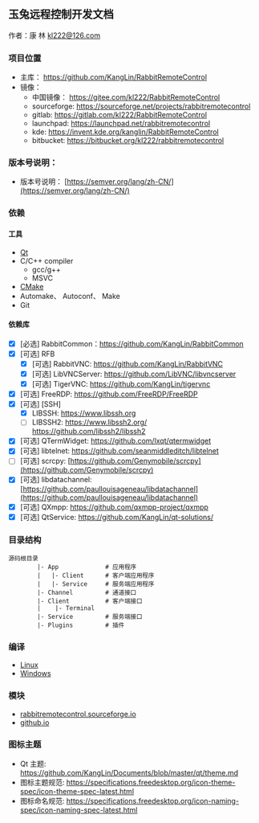 
## 玉兔远程控制开发文档

作者：康 林 <kl222@126.com>

### 项目位置

+ 主库： https://github.com/KangLin/RabbitRemoteControl
+ 镜像：
  - 中国镜像： https://gitee.com/kl222/RabbitRemoteControl
  - sourceforge: https://sourceforge.net/projects/rabbitremotecontrol
  - gitlab: https://gitlab.com/kl222/RabbitRemoteControl
  - launchpad: https://launchpad.net/rabbitremotecontrol
  - kde: https://invent.kde.org/kanglin/RabbitRemoteControl
  - bitbucket: https://bitbucket.org/kl222/rabbitremotecontrol

### 版本号说明：

- 版本号说明： [https://semver.org/lang/zh-CN/](https://semver.org/lang/zh-CN/)

### 依赖

#### 工具

- [Qt](qt.io)
- C/C++ compiler
  + gcc/g++
  + MSVC
- [CMake](https://cmake.org/)
- Automake、 Autoconf、 Make
- Git

#### 依赖库

- [x] [必选] RabbitCommon：https://github.com/KangLin/RabbitCommon
- [x] [可选] RFB
  + [x] [可选] RabbitVNC: https://github.com/KangLin/RabbitVNC
  + [x] [可选] LibVNCServer: https://github.com/LibVNC/libvncserver
  + [x] [可选] TigerVNC: https://github.com/KangLin/tigervnc
- [x] [可选] FreeRDP: https://github.com/FreeRDP/FreeRDP
- [x] [可选] [SSH]
  + [x] LIBSSH: https://www.libssh.org
  + [ ] LIBSSH2: https://www.libssh2.org/ https://github.com/libssh2/libssh2
- [x] [可选] QTermWidget: https://github.com/lxqt/qtermwidget
- [x] [可选] libtelnet: https://github.com/seanmiddleditch/libtelnet
- [ ] [可选] scrcpy: [https://github.com/Genymobile/scrcpy](https://github.com/Genymobile/scrcpy)
- [x] [可选] libdatachannel: [https://github.com/paullouisageneau/libdatachannel](https://github.com/paullouisageneau/libdatachannel)
- [x] [可选] QXmpp: https://github.com/qxmpp-project/qxmpp
- [x] [可选] QtService: https://github.com/KangLin/qt-solutions/

### 目录结构

```
源码根目录
        |- App             # 应用程序
        |   |- Client      # 客户端应用程序　
        |   |- Service     # 服务端应用程序
        |- Channel         # 通道接口
        |- Client          # 客户端接口
        |    |- Terminal
        |- Service         # 服务端接口
        |- Plugins         # 插件
```

### 编译

- [Linux](../Compile/Linux_zh_CN.md)
- [Windows](../Compile/Windows_zh_CN.md)

### 模块

- [rabbitremotecontrol.sourceforge.io](https://rabbitremotecontrol.sourceforge.io/v0.0.26/Chinese/html/modules.html)
- [github.io](https://kanglin.github.io/RabbitRemoteControl/Chinese/html/modules.html)

### 图标主题

- Qt 主题: https://github.com/KangLin/Documents/blob/master/qt/theme.md
- 图标主题规范: https://specifications.freedesktop.org/icon-theme-spec/icon-theme-spec-latest.html
- 图标命名规范: https://specifications.freedesktop.org/icon-naming-spec/icon-naming-spec-latest.html
